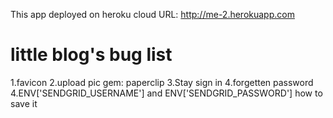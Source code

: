 This app deployed on heroku cloud
URL: http://me-2.herokuapp.com
# little blog's bug list
1.favicon
2.upload pic gem: paperclip
3.Stay sign in
4.forgetten password
4.ENV['SENDGRID_USERNAME'] and ENV['SENDGRID_PASSWORD'] how to save it 